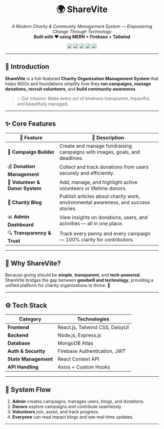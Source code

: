 <h1 align="center">🌍 ShareVite</h1>
<p align="center">
  <i>A Modern Charity & Community Management System — Empowering Change Through Technology</i><br/>
  <strong>Built with ❤️ using MERN + Firebase + Tailwind</strong>
</p>

<p align="center">
  <img src="https://img.shields.io/badge/React-18-blue?logo=react" />
  <img src="https://img.shields.io/badge/TailwindCSS-v3-38BDF8?logo=tailwindcss" />
  <img src="https://img.shields.io/badge/Node.js-Express-339933?logo=node.js" />
  <img src="https://img.shields.io/badge/MongoDB-Atlas-green?logo=mongodb" />
  <img src="https://img.shields.io/badge/License-MIT-yellow" />
</p>

---

## 🚀 Introduction

**ShareVite** is a full-featured **Charity Organization Management System** that helps NGOs and foundations simplify how they **run campaigns, manage donations, recruit volunteers**, and **build community awareness**.

> 💡 Our mission: Make every act of kindness transparent, impactful, and beautifully managed.

---

## ✨ Core Features

| 🌟 Feature | 💬 Description |
|-------------|----------------|
| 🧾 **Campaign Builder** | Create and manage fundraising campaigns with images, goals, and deadlines. |
| 💰 **Donation Management** | Collect and track donations from users securely and efficiently. |
| 🙌 **Volunteer & Donor System** | Add, manage, and highlight active volunteers or lifetime donors. |
| 📰 **Charity Blog** | Publish articles about charity work, environmental awareness, and success stories. |
| 📊 **Admin Dashboard** | View insights on donations, users, and activities — all in one place. |
| 🔍 **Transparency & Trust** | Track every penny and every campaign — 100% clarity for contributors. |

---

## 🧠 Why ShareVite?

Because giving should be **simple**, **transparent**, and **tech-powered**.  
ShareVite bridges the gap between **goodwill and technology**, providing a unified platform for charity organizations to thrive. 🌱

---

## ⚙️ Tech Stack

| Category | Technologies |
|-----------|---------------|
| **Frontend** | React.js, Tailwind CSS, DaisyUI |
| **Backend** | Node.js, Express.js |
| **Database** | MongoDB Atlas |
| **Auth & Security** | Firebase Authentication, JWT |
| **State Management** | React Context API |
| **API Handling** | Axios + Custom Hooks | 

---

## 🧩 System Flow

1. **Admin** creates campaigns, manages users, blogs, and donations.  
2. **Donors** explore campaigns and contribute seamlessly.  
3. **Volunteers** join, assist, and track progress.  
4. **Everyone** can read impact blogs and see real-time updates.

--- 

